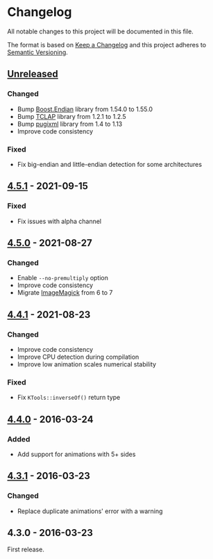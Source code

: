 # Changelog

All notable changes to this project will be documented in this file.

The format is based on [Keep a Changelog](http://keepachangelog.com/en/1.0.0/)
and this project adheres to [Semantic Versioning](http://semver.org/spec/v2.0.0.html).

## [Unreleased][]

### Changed

- Bump [Boost.Endian][] library from 1.54.0 to 1.55.0
- Bump [TCLAP][] library from 1.2.1 to 1.2.5
- Bump [pugixml][] library from 1.4 to 1.13
- Improve code consistency

### Fixed

- Fix big-endian and little-endian detection for some architectures

## [4.5.1][] - 2021-09-15

### Fixed

- Fix issues with alpha channel

## [4.5.0][] - 2021-08-27

### Changed

- Enable `--no-premultiply` option
- Improve code consistency
- Migrate [ImageMagick][] from 6 to 7

## [4.4.1][] - 2021-08-23

### Changed

- Improve code consistency
- Improve CPU detection during compilation
- Improve low animation scales numerical stability

### Fixed

- Fix `KTools::inverseOf()` return type

## [4.4.0][] - 2016-03-24

### Added

- Add support for animations with 5+ sides

## [4.3.1][] - 2016-03-23

### Changed

- Replace duplicate animations' error with a warning

## 4.3.0 - 2016-03-23

First release.

[unreleased]: https://github.com/dstmodders/ktools/compare/v4.5.1...HEAD
[4.5.1]: https://github.com/dstmodders/ktools/compare/v4.5.0...v4.5.1
[4.5.0]: https://github.com/dstmodders/ktools/compare/v4.4.1...v4.5.0
[4.4.1]: https://github.com/dstmodders/ktools/compare/4.4.0...v4.4.1
[4.4.0]: https://github.com/dstmodders/ktools/compare/4.3.1...4.4.0
[4.3.1]: https://github.com/dstmodders/ktools/compare/4.3.0...4.3.1
[boost.endian]: https://www.boost.org/
[eslint]: https://eslint.org/
[github actions]: https://github.com/features/actions
[github]: https://github.com/
[imagemagick]: https://imagemagick.org/index.php
[prettier]: https://prettier.io/
[pugixml]: https://pugixml.org/
[remark]: https://remark.js.org/
[stylelint]: https://stylelint.io/
[tclap]: https://tclap.sourceforge.net/
[travis ci]: https://travis-ci.org/
[webpack]: https://webpack.js.org/

